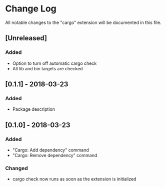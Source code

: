 # Change Log
All notable changes to the "cargo" extension will be documented in this file.

<!--
Check [Keep a Changelog](http://keepachangelog.com/) for recommendations on how to structure this file.
-->

## [Unreleased]

### Added
- Option to turn off automatic cargo check
- All lib and bin targets are checked

## [0.1.1] - 2018-03-23

### Added
- Package description

## [0.1.0] - 2018-03-23

### Added
- "Cargo: Add dependency" command
- "Cargo: Remove dependency" command

### Changed
- cargo check now runs as soon as the extension is initialized
